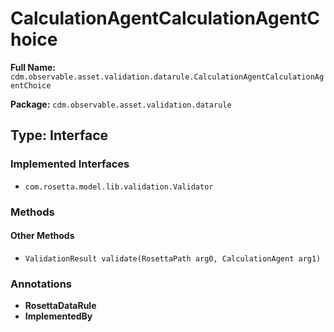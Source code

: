 # CalculationAgentCalculationAgentChoice

**Full Name:** `cdm.observable.asset.validation.datarule.CalculationAgentCalculationAgentChoice`

**Package:** `cdm.observable.asset.validation.datarule`

## Type: Interface

### Implemented Interfaces

- `com.rosetta.model.lib.validation.Validator`

### Methods

#### Other Methods

- `ValidationResult validate(RosettaPath arg0, CalculationAgent arg1)`

### Annotations

- **RosettaDataRule**
- **ImplementedBy**

